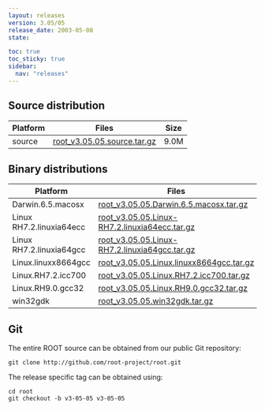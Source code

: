 ```yaml
---
layout: releases
version: 3.05/05
release_date: 2003-05-08
state:

toc: true
toc_sticky: true
sidebar:
  nav: "releases"
---
```



## Source distribution

| Platform       | Files | Size |
|-----------|-------|-----|
| source | [root_v3.05.05.source.tar.gz](https://root.cern.ch/download/root_v3.05.05.source.tar.gz) | 9.0M |


## Binary distributions

| Platform       | Files | Size |
|-----------|-------|-----|
| Darwin.6.5.macosx | [root_v3.05.05.Darwin.6.5.macosx.tar.gz](https://root.cern.ch/download/root_v3.05.05.Darwin.6.5.macosx.tar.gz) |  25M |
| Linux RH7.2.linuxia64ecc | [root_v3.05.05.Linux-RH7.2.linuxia64ecc.tar.gz](https://root.cern.ch/download/root_v3.05.05.Linux-RH7.2.linuxia64ecc.tar.gz) |  30M |
| Linux RH7.2.linuxia64gcc | [root_v3.05.05.Linux-RH7.2.linuxia64gcc.tar.gz](https://root.cern.ch/download/root_v3.05.05.Linux-RH7.2.linuxia64gcc.tar.gz) |  15M |
| Linux.linuxx8664gcc | [root_v3.05.05.Linux.linuxx8664gcc.tar.gz](https://root.cern.ch/download/root_v3.05.05.Linux.linuxx8664gcc.tar.gz) |  11M |
| Linux.RH7.2.icc700 | [root_v3.05.05.Linux.RH7.2.icc700.tar.gz](https://root.cern.ch/download/root_v3.05.05.Linux.RH7.2.icc700.tar.gz) |  20M |
| Linux.RH9.0.gcc32 | [root_v3.05.05.Linux.RH9.0.gcc32.tar.gz](https://root.cern.ch/download/root_v3.05.05.Linux.RH9.0.gcc32.tar.gz) |  11M |
| win32gdk | [root_v3.05.05.win32gdk.tar.gz](https://root.cern.ch/download/root_v3.05.05.win32gdk.tar.gz) |  20M |


## Git
The entire ROOT source can be obtained from our public Git repository:

~~~
git clone http://github.com/root-project/root.git
~~~
The release specific tag can be obtained using:
~~~
cd root
git checkout -b v3-05-05 v3-05-05
~~~

